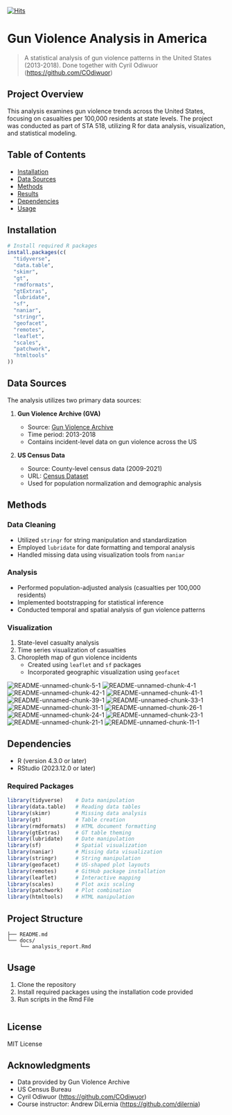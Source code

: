 [![Hits](https://hits.seeyoufarm.com/api/count/incr/badge.svg?url=https%3A%2F%2Fgithub.com%2Farnoldmuiruri%2Fgun_violence_analysis&count_bg=%2379C83D&title_bg=%23555555&icon=&icon_color=%23E7E7E7&title=Views&edge_flat=false)](https://hits.seeyoufarm.com)

# Gun Violence Analysis in America

> A statistical analysis of gun violence patterns in the United States (2013-2018). Done together with Cyril Odiwuor (https://github.com/COdiwuor)

## Project Overview
This analysis examines gun violence trends across the United States, focusing on casualties per 100,000 residents at state levels. The project was conducted as part of STA 518, utilizing R for data analysis, visualization, and statistical modeling.

## Table of Contents
- [Installation](#installation)
- [Data Sources](#data-sources)
- [Methods](#methods)
- [Results](#results)
- [Dependencies](#dependencies)
- [Usage](#usage)

## Installation
```r
# Install required R packages
install.packages(c(
  "tidyverse",
  "data.table",
  "skimr",
  "gt",
  "rmdformats",
  "gtExtras",
  "lubridate",
  "sf",
  "naniar",
  "stringr",
  "geofacet",
  "remotes",
  "leaflet",
  "scales",
  "patchwork",
  "htmltools"
))
```

## Data Sources
The analysis utilizes two primary data sources:
1. **Gun Violence Archive (GVA)**
   - Source: [Gun Violence Archive](https://www.gunviolencearchive.org/)
   - Time period: 2013-2018
   - Contains incident-level data on gun violence across the US

2. **US Census Data**
   - Source: County-level census data (2009-2021)
   - URL: [Census Dataset](https://raw.githubusercontent.com/dilernia/STA418-518/main/Data/census_data_county_2009-2021.csv)
   - Used for population normalization and demographic analysis

## Methods
### Data Cleaning
- Utilized `stringr` for string manipulation and standardization
- Employed `lubridate` for date formatting and temporal analysis
- Handled missing data using visualization tools from `naniar`

### Analysis
- Performed population-adjusted analysis (casualties per 100,000 residents)
- Implemented bootstrapping for statistical inference
- Conducted temporal and spatial analysis of gun violence patterns

### Visualization
1. State-level casualty analysis
2. Time series visualization of casualties
3. Choropleth map of gun violence incidents
   - Created using `leaflet` and `sf` packages
   - Incorporated geographic visualization using `geofacet`

![README-unnamed-chunk-5-1](https://github.com/user-attachments/assets/2b02dfb7-9e66-4c9d-8a49-8b37e7f37707)
![README-unnamed-chunk-4-1](https://github.com/user-attachments/assets/a617cff6-082c-41c9-894c-5cf4632dde61)
![README-unnamed-chunk-42-1](https://github.com/user-attachments/assets/1e2b0025-c02c-44d8-8304-8a9521cae8be)
![README-unnamed-chunk-41-1](https://github.com/user-attachments/assets/668c1d71-2506-41d3-b304-bc87f63e0159)
![README-unnamed-chunk-39-1](https://github.com/user-attachments/assets/44971927-c79f-4859-acc1-fc9a225131fc)
![README-unnamed-chunk-33-1](https://github.com/user-attachments/assets/737b5a12-94f0-4a80-87fa-ed74c0f2ab15)
![README-unnamed-chunk-31-1](https://github.com/user-attachments/assets/15f79fee-d8ee-44d9-810f-9923ae5d885e)
![README-unnamed-chunk-26-1](https://github.com/user-attachments/assets/008dea46-ca07-41cf-b1af-945e9676ad2a)
![README-unnamed-chunk-24-1](https://github.com/user-attachments/assets/b41b4b76-cf73-4cbe-8576-76a4c772aa62)
![README-unnamed-chunk-23-1](https://github.com/user-attachments/assets/7333ccac-f952-4d05-bd57-78e243461f6e)
![README-unnamed-chunk-21-1](https://github.com/user-attachments/assets/1f5857bc-c799-4adb-aa4d-f7ae41e83268)
![README-unnamed-chunk-11-1](https://github.com/user-attachments/assets/364022d2-41a5-4b35-8571-d57cc1068bc4)



## Dependencies
- R (version 4.3.0 or later)
- RStudio (2023.12.0 or later)

### Required Packages
```r
library(tidyverse)    # Data manipulation
library(data.table)   # Reading data tables
library(skimr)        # Missing data analysis
library(gt)           # Table creation
library(rmdformats)   # HTML document formatting
library(gtExtras)     # GT table theming
library(lubridate)    # Date manipulation
library(sf)           # Spatial visualization
library(naniar)       # Missing data visualization
library(stringr)      # String manipulation
library(geofacet)     # US-shaped plot layouts
library(remotes)      # GitHub package installation
library(leaflet)      # Interactive mapping
library(scales)       # Plot axis scaling
library(patchwork)    # Plot combination
library(htmltools)    # HTML manipulation
```

## Project Structure
```
├── README.md
└── docs/
    └── analysis_report.Rmd
```

## Usage
1. Clone the repository
2. Install required packages using the installation code provided
3. Run scripts in the Rmd File
   ```

## License
MIT License

## Acknowledgments
- Data provided by Gun Violence Archive
- US Census Bureau
- Cyril Odiwuor (https://github.com/COdiwuor)
- Course instructor: Andrew DiLernia (https://github.com/dilernia)
```

 

